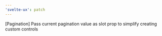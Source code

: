 ```yaml
---
'svelte-ux': patch
---
```


[Pagination] Pass current pagination value as slot prop to simplify creating custom controls
